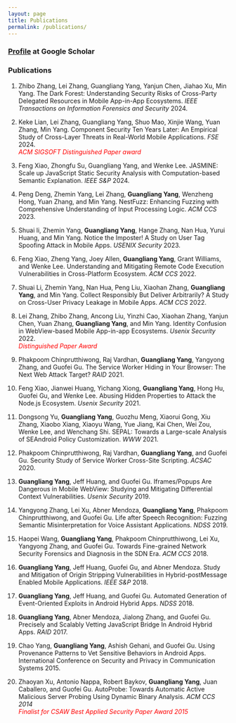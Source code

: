 ```yaml
---
layout: page
title: Publications
permalink: /publications/
---
```


### [Profile](https://scholar.google.com/citations?user=bh1JfPkAAAAJ&hl=en) at Google Scholar

   

### Publications

1. Zhibo Zhang, Lei Zhang, Guangliang Yang, Yanjun Chen, Jiahao Xu, Min Yang. The Dark Forest: Understanding Security Risks of Cross-Party Delegated Resources in Mobile App-in-App Ecosystems. *IEEE Transactions on Information Forensics and Security* 2024.

2. Keke Lian, Lei Zhang, Guangliang Yang, Shuo Mao, Xinjie Wang, Yuan Zhang, Min Yang. Component Security Ten Years Later: An Empirical Study of Cross-Layer Threats in Real-World Mobile Applications. *FSE* 2024.  
<span style="color:red">*ACM SIGSOFT Distinguished Paper award*</span>  
   
4. Feng Xiao, Zhongfu Su, Guangliang Yang, and Wenke Lee. JASMINE: Scale up JavaScript Static Security Analysis with Computation-based Semantic Explanation. *IEEE S&P* 2024.

5. Peng Deng, Zhemin Yang, Lei Zhang, **Guangliang Yang**, Wenzheng Hong, Yuan Zhang, and Min Yang. NestFuzz: Enhancing Fuzzing with Comprehensive Understanding of Input Processing Logic. *ACM CCS* 2023.   
    
6. Shuai li, Zhemin Yang, **Guangliang Yang**, Hange Zhang, Nan Hua, Yurui Huang, and Min Yang.  Notice the Imposter! A Study on User Tag Spoofing Attack in Mobile Apps. *USENIX Security* 2023.

0. Feng Xiao, Zheng Yang, Joey Allen, **Guangliang Yang**, Grant Williams, and Wenke Lee. Understanding and Mitigating Remote Code Execution Vulnerabilities in Cross-Platform Ecosystem. *ACM CCS* 2022.

0. Shuai Li, Zhemin Yang, Nan Hua, Peng Liu, Xiaohan Zhang, **Guangliang Yang**, and Min Yang. Collect Responsibly But Deliver Arbitrarily? A Study on Cross-User Privacy Leakage in Mobile Apps. *ACM CCS* 2022.

0. Lei Zhang, Zhibo Zhang, Ancong Liu, Yinzhi Cao, Xiaohan Zhang, Yanjun Chen, Yuan Zhang, **Guangliang Yang**, and Min Yang.   Identity Confusion in WebView-based Mobile App-in-app Ecosystems. *Usenix Security* 2022.  
<span style="color:red">*Distinguished Paper Award*</span>  

0. Phakpoom Chinprutthiwong, Raj Vardhan, **Guangliang Yang**, Yangyong Zhang, and Guofei Gu. The Service Worker Hiding in Your Browser: The Next Web Attack Target?  *RAID* 2021.

0. Feng Xiao, Jianwei Huang, Yichang Xiong, **Guangliang Yang**, Hong Hu, Guofei Gu, and Wenke Lee.   Abusing Hidden Properties to Attack the Node.js Ecosystem.  *Usenix Security* 2021.

0. Dongsong Yu, **Guangliang Yang**, Guozhu Meng, Xiaorui Gong, Xiu Zhang, Xiaobo Xiang, Xiaoyu Wang, Yue Jiang, Kai Chen, Wei Zou, Wenke Lee, and Wenchang Shi. SEPAL: Towards a Large-scale Analysis of SEAndroid Policy Customization. *WWW* 2021.

0. Phakpoom Chinprutthiwong, Raj Vardhan, **Guangliang Yang**, and Guofei Gu.  Security Study of Service Worker Cross-Site Scripting.  *ACSAC* 2020.

0. **Guangliang Yang**, Jeff Huang, and Guofei Gu.   Iframes/Popups Are Dangerous in Mobile WebView: Studying and Mitigating Differential Context Vulnerabilities.  *Usenix Security* 2019.

0. Yangyong Zhang, Lei Xu, Abner Mendoza, **Guangliang Yang**, Phakpoom Chinprutthiwong, and Guofei Gu.  Life after Speech Recognition: Fuzzing Semantic Misinterpretation for Voice Assistant Applications.  *NDSS* 2019.

0. Haopei Wang, **Guangliang Yang**, Phakpoom Chinprutthiwong, Lei Xu, Yangyong Zhang, and Guofei Gu.   Towards Fine-grained Network Security Forensics and Diagnosis in the SDN Era.   *ACM CCS* 2018.

0. **Guangliang Yang**, Jeff Huang, Guofei Gu, and Abner Mendoza.   Study and Mitigation of Origin Stripping Vulnerabilities in Hybrid-postMessage Enabled Mobile Applications. *IEEE S&P* 2018.

0. **Guangliang Yang**, Jeff Huang, and Guofei Gu.   Automated Generation of Event-Oriented Exploits in Android Hybrid Apps.    *NDSS* 2018.

0. **Guangliang Yang**, Abner Mendoza, Jialong Zhang, and Guofei Gu.   Precisely and Scalably Vetting JavaScript Bridge In Android Hybrid Apps.    *RAID* 2017.

0. Chao Yang, **Guangliang Yang**, Ashish Gehani, and Guofei Gu. Using Provenance Patterns to Vet Sensitive Behaviors in Android Apps. International Conference on Security and Privacy in Communication Systems 2015.

0. Zhaoyan Xu, Antonio Nappa, Robert Baykov, **Guangliang Yang**, Juan Caballero, and Guofei Gu.   AutoProbe: Towards Automatic Active Malicious Server Probing Using Dynamic Binary Analysis.  *ACM CCS 2014*  
<span style="color:red">*Finalist for CSAW Best Applied Security Paper Award 2015*</span>
